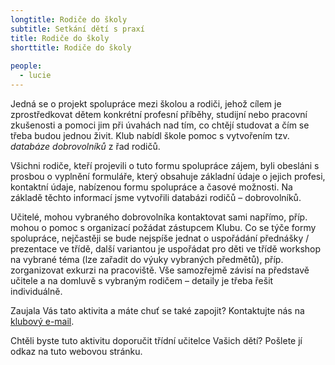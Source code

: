 ```yaml
---
longtitle: Rodiče do školy
subtitle: Setkání dětí s praxí
title: Rodiče do školy
shorttitle: Rodiče do školy
      
people:
  - lucie
---
```

Jedná se o projekt spolupráce mezi školou a rodiči, jehož cílem je zprostředkovat dětem konkrétní profesní příběhy, studijní nebo pracovní zkušenosti a pomoci jim při úvahách nad tím, co chtějí studovat a čím se třeba budou jednou živit. Klub nabídl škole pomoc s vytvořením tzv. *databáze dobrovolníků* z řad rodičů. 

Všichni rodiče, kteří projevili o tuto formu spolupráce zájem, byli obesláni s prosbou o vyplnění formuláře, který obsahuje základní údaje o jejich profesi, kontaktní údaje, nabízenou formu spolupráce a časové možnosti. Na základě těchto informací jsme vytvořili databázi rodičů – dobrovolníků. 

Učitelé, mohou vybraného dobrovolníka kontaktovat sami napřímo, příp. mohou o pomoc s organizací požádat zástupcem Klubu.
Co se týče formy spolupráce, nejčastěji se bude nejspíše jednat o uspořádání přednášky / prezentace ve třídě, další variantou je uspořádat pro děti ve třídě workshop na vybrané téma (lze zařadit do výuky vybraných předmětů), příp. zorganizovat exkurzi na pracoviště. Vše samozřejmě závisí na představě učitele a na domluvě s vybraným rodičem – detaily je třeba řešit individuálně.  

Zaujala Vás tato aktivita a máte chuť se také zapojit? Kontaktujte nás na [klubový e-mail](klubzsrevnice@gmail.com).

Chtěli byste tuto aktivitu doporučit třídní učitelce Vašich dětí? Pošlete jí odkaz na tuto webovou stránku.
 

